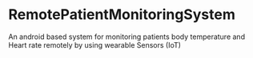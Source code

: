 # RemotePatientMonitoringSystem
An android based system for monitoring patients body temperature and Heart rate remotely by using wearable Sensors (IoT) 
